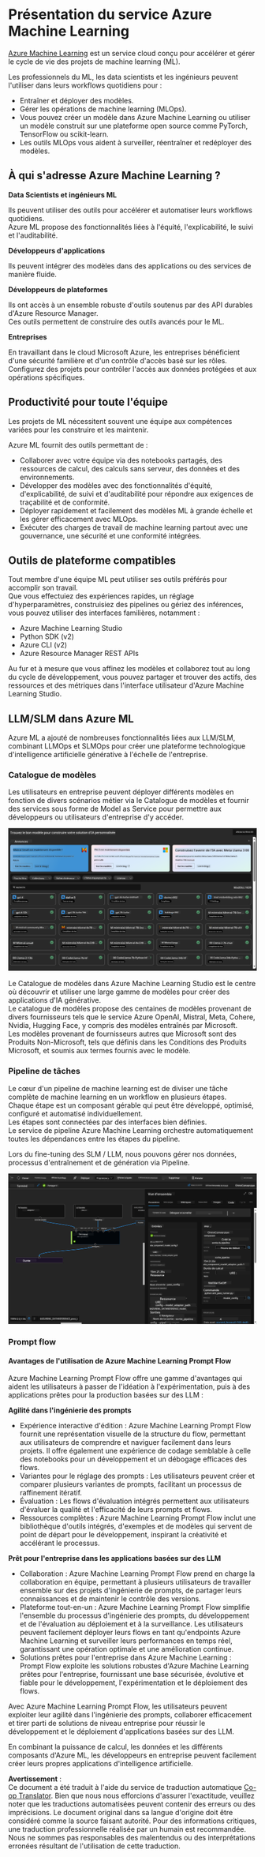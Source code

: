 <!--
CO_OP_TRANSLATOR_METADATA:
{
  "original_hash": "7fe541373802e33568e94e13226d463c",
  "translation_date": "2025-03-27T15:43:25+00:00",
  "source_file": "md\\03.FineTuning\\Introduce_AzureML.md",
  "language_code": "fr"
}
-->
# **Présentation du service Azure Machine Learning**

[Azure Machine Learning](https://ml.azure.com?WT.mc_id=aiml-138114-kinfeylo) est un service cloud conçu pour accélérer et gérer le cycle de vie des projets de machine learning (ML).

Les professionnels du ML, les data scientists et les ingénieurs peuvent l'utiliser dans leurs workflows quotidiens pour :

- Entraîner et déployer des modèles.
- Gérer les opérations de machine learning (MLOps).
- Vous pouvez créer un modèle dans Azure Machine Learning ou utiliser un modèle construit sur une plateforme open source comme PyTorch, TensorFlow ou scikit-learn.
- Les outils MLOps vous aident à surveiller, réentraîner et redéployer des modèles.

## À qui s'adresse Azure Machine Learning ?

**Data Scientists et ingénieurs ML**

Ils peuvent utiliser des outils pour accélérer et automatiser leurs workflows quotidiens.  
Azure ML propose des fonctionnalités liées à l'équité, l'explicabilité, le suivi et l'auditabilité.  

**Développeurs d'applications**

Ils peuvent intégrer des modèles dans des applications ou des services de manière fluide.

**Développeurs de plateformes**

Ils ont accès à un ensemble robuste d'outils soutenus par des API durables d'Azure Resource Manager.  
Ces outils permettent de construire des outils avancés pour le ML.

**Entreprises**

En travaillant dans le cloud Microsoft Azure, les entreprises bénéficient d'une sécurité familière et d'un contrôle d'accès basé sur les rôles.  
Configurez des projets pour contrôler l'accès aux données protégées et aux opérations spécifiques.

## Productivité pour toute l'équipe

Les projets de ML nécessitent souvent une équipe aux compétences variées pour les construire et les maintenir.

Azure ML fournit des outils permettant de :
- Collaborer avec votre équipe via des notebooks partagés, des ressources de calcul, des calculs sans serveur, des données et des environnements.
- Développer des modèles avec des fonctionnalités d'équité, d'explicabilité, de suivi et d'auditabilité pour répondre aux exigences de traçabilité et de conformité.
- Déployer rapidement et facilement des modèles ML à grande échelle et les gérer efficacement avec MLOps.
- Exécuter des charges de travail de machine learning partout avec une gouvernance, une sécurité et une conformité intégrées.

## Outils de plateforme compatibles

Tout membre d'une équipe ML peut utiliser ses outils préférés pour accomplir son travail.  
Que vous effectuiez des expériences rapides, un réglage d'hyperparamètres, construisiez des pipelines ou gériez des inférences, vous pouvez utiliser des interfaces familières, notamment :
- Azure Machine Learning Studio
- Python SDK (v2)
- Azure CLI (v2)
- Azure Resource Manager REST APIs

Au fur et à mesure que vous affinez les modèles et collaborez tout au long du cycle de développement, vous pouvez partager et trouver des actifs, des ressources et des métriques dans l'interface utilisateur d'Azure Machine Learning Studio.

## **LLM/SLM dans Azure ML**

Azure ML a ajouté de nombreuses fonctionnalités liées aux LLM/SLM, combinant LLMOps et SLMOps pour créer une plateforme technologique d'intelligence artificielle générative à l'échelle de l'entreprise.

### **Catalogue de modèles**

Les utilisateurs en entreprise peuvent déployer différents modèles en fonction de divers scénarios métier via le Catalogue de modèles et fournir des services sous forme de Model as Service pour permettre aux développeurs ou utilisateurs d'entreprise d'y accéder.

![models](../../../../translated_images/models.2450411eac222e539ffb55785a8f550d01be1030bd8eb67c9c4f9ae4ca5d64be.fr.png)

Le Catalogue de modèles dans Azure Machine Learning Studio est le centre où découvrir et utiliser une large gamme de modèles pour créer des applications d'IA générative.  
Le catalogue de modèles propose des centaines de modèles provenant de divers fournisseurs tels que le service Azure OpenAI, Mistral, Meta, Cohere, Nvidia, Hugging Face, y compris des modèles entraînés par Microsoft.  
Les modèles provenant de fournisseurs autres que Microsoft sont des Produits Non-Microsoft, tels que définis dans les Conditions des Produits Microsoft, et soumis aux termes fournis avec le modèle.

### **Pipeline de tâches**

Le cœur d'un pipeline de machine learning est de diviser une tâche complète de machine learning en un workflow en plusieurs étapes.  
Chaque étape est un composant gérable qui peut être développé, optimisé, configuré et automatisé individuellement.  
Les étapes sont connectées par des interfaces bien définies.  
Le service de pipeline Azure Machine Learning orchestre automatiquement toutes les dépendances entre les étapes du pipeline.

Lors du fine-tuning des SLM / LLM, nous pouvons gérer nos données, processus d'entraînement et de génération via Pipeline.

![finetuning](../../../../translated_images/finetuning.b52e4aa971dfd8d3c668db913a2b419380533bd3a920d227ec19c078b7b3f309.fr.png)

### **Prompt flow**

#### Avantages de l'utilisation de Azure Machine Learning Prompt Flow

Azure Machine Learning Prompt Flow offre une gamme d'avantages qui aident les utilisateurs à passer de l'idéation à l'expérimentation, puis à des applications prêtes pour la production basées sur des LLM :

**Agilité dans l'ingénierie des prompts**

- Expérience interactive d'édition : Azure Machine Learning Prompt Flow fournit une représentation visuelle de la structure du flow, permettant aux utilisateurs de comprendre et naviguer facilement dans leurs projets. Il offre également une expérience de codage semblable à celle des notebooks pour un développement et un débogage efficaces des flows.
- Variantes pour le réglage des prompts : Les utilisateurs peuvent créer et comparer plusieurs variantes de prompts, facilitant un processus de raffinement itératif.
- Évaluation : Les flows d'évaluation intégrés permettent aux utilisateurs d'évaluer la qualité et l'efficacité de leurs prompts et flows.
- Ressources complètes : Azure Machine Learning Prompt Flow inclut une bibliothèque d'outils intégrés, d'exemples et de modèles qui servent de point de départ pour le développement, inspirant la créativité et accélérant le processus.

**Prêt pour l'entreprise dans les applications basées sur des LLM**

- Collaboration : Azure Machine Learning Prompt Flow prend en charge la collaboration en équipe, permettant à plusieurs utilisateurs de travailler ensemble sur des projets d'ingénierie de prompts, de partager leurs connaissances et de maintenir le contrôle des versions.
- Plateforme tout-en-un : Azure Machine Learning Prompt Flow simplifie l'ensemble du processus d'ingénierie des prompts, du développement et de l'évaluation au déploiement et à la surveillance. Les utilisateurs peuvent facilement déployer leurs flows en tant qu'endpoints Azure Machine Learning et surveiller leurs performances en temps réel, garantissant une opération optimale et une amélioration continue.
- Solutions prêtes pour l'entreprise dans Azure Machine Learning : Prompt Flow exploite les solutions robustes d'Azure Machine Learning prêtes pour l'entreprise, fournissant une base sécurisée, évolutive et fiable pour le développement, l'expérimentation et le déploiement des flows.

Avec Azure Machine Learning Prompt Flow, les utilisateurs peuvent exploiter leur agilité dans l'ingénierie des prompts, collaborer efficacement et tirer parti de solutions de niveau entreprise pour réussir le développement et le déploiement d'applications basées sur des LLM.

En combinant la puissance de calcul, les données et les différents composants d'Azure ML, les développeurs en entreprise peuvent facilement créer leurs propres applications d'intelligence artificielle.

**Avertissement** :  
Ce document a été traduit à l'aide du service de traduction automatique [Co-op Translator](https://github.com/Azure/co-op-translator). Bien que nous nous efforcions d'assurer l'exactitude, veuillez noter que les traductions automatisées peuvent contenir des erreurs ou des imprécisions. Le document original dans sa langue d'origine doit être considéré comme la source faisant autorité. Pour des informations critiques, une traduction professionnelle réalisée par un humain est recommandée. Nous ne sommes pas responsables des malentendus ou des interprétations erronées résultant de l'utilisation de cette traduction.
